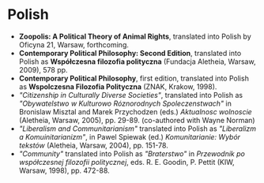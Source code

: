# Polish

- **Zoopolis: A Political Theory of Animal Rights**, translated into Polish by Oficyna 21, Warsaw, forthcoming.
- **Contemporary Political Philosophy: Second Edition**, translated into Polish as **Współczesna filozofia polityczna** (Fundacja Aletheia, Warsaw, 2009), 578 pp.
- **Contemporary Political Philosophy**, first edition, translated into Polish as **Wspolczesna Filozofia Polityczna** (ZNAK, Krakow, 1998).
- _"Citizenship in Culturally Diverse Societies"_, translated into Polish as _"Obywatelstwo w Kulturowo Róznorodnych Spoleczenstwach"_ in Bronislaw Misztal and Marek Przychodzen (eds.) _Aktualnosc wolnoscie_ (Aletheia, Warsaw, 2005), pp. 29-89\. (co-authored with Wayne Norman)
- _"Liberalism and Communitarianism"_ translated into Polish as _"Liberalizm a Komuinitarianizm"_, in Pawel Spiewak (ed.) _Komunitarianie: Wybór tekstów_ (Aletheia, Warsaw, 2004), pp. 151-78.
- _"Community"_ translated into Polish as _"Braterstwo"_ in _Przewodnik po współczesnej filozofii politycznej_, eds. R. E. Goodin, P. Pettit (KIW, Warsaw, 1998), pp. 472-88.

